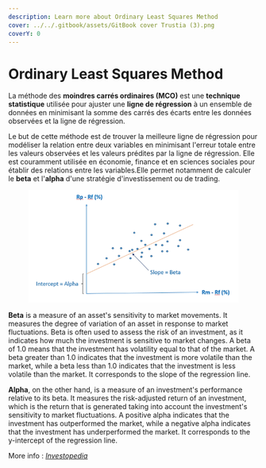 ```yaml
---
description: Learn more about Ordinary Least Squares Method
cover: ../../.gitbook/assets/GitBook cover Trustia (3).png
coverY: 0
---
```


# Ordinary Least Squares Method

La méthode des **moindres carrés ordinaires (MCO)** est une **technique statistique** utilisée pour ajuster une **ligne de régression** à un ensemble de données en minimisant la somme des carrés des écarts entre les données observées et la ligne de régression.

Le but de cette méthode est de trouver la meilleure ligne de régression pour modéliser la relation entre deux variables en minimisant l'erreur totale entre les valeurs observées et les valeurs prédites par la ligne de régression. Elle est couramment utilisée en économie, finance et en sciences sociales pour établir des relations entre les variables.Elle permet notamment de calculer le **beta** et l'**alpha** d'une stratégie d'investissement ou de trading.

<figure><img src="../../.gitbook/assets/68747470733a2f2f7374617469632e7769787374617469632e636f6d2f6d656469612f3031386235615f62343364336265613037326334333066386130313361616531666561346638647e6d76322e706e672f76312f66696c6c2f775f3634302c685f3334322c616c5f632c715f38352c75736d5f3 (1).webp" alt=""><figcaption></figcaption></figure>

**Beta** is a measure of an asset's sensitivity to market movements. It measures the degree of variation of an asset in response to market fluctuations. Beta is often used to assess the risk of an investment, as it indicates how much the investment is sensitive to market changes. A beta of 1.0 means that the investment has volatility equal to that of the market. A beta greater than 1.0 indicates that the investment is more volatile than the market, while a beta less than 1.0 indicates that the investment is less volatile than the market. It corresponds to the slope of the regression line.

**Alpha**, on the other hand, is a measure of an investment's performance relative to its beta. It measures the risk-adjusted return of an investment, which is the return that is generated taking into account the investment's sensitivity to market fluctuations. A positive alpha indicates that the investment has outperformed the market, while a negative alpha indicates that the investment has underperformed the market. It corresponds to the y-intercept of the regression line.

More info : [_Investopedia_](https://www.investopedia.com/articles/07/alphabeta.asp)

<figure><img src="../../.gitbook/assets/Capture d’écran 2023-12-19 à 18.44.28.png" alt=""><figcaption></figcaption></figure>
